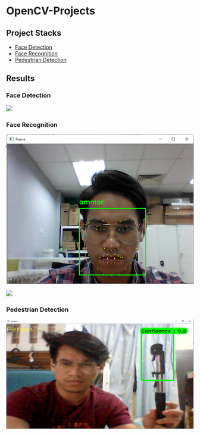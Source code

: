 # OpenCV-Projects

## Project Stacks ##

* [Face Detection]()
* [Face Recognition]()
* [Pedestrian Detection]()

## Results ## 

### Face Detection ###

![](https://github.com/ammarsyatbi/OpenCV-Projects/blob/master/images/fd.png)

### Face Recognition ###

![](https://github.com/ammarsyatbi/OpenCV-Projects/blob/master/images/fr1.png)

![](https://github.com/ammarsyatbi/OpenCV-Projects/blob/master/images/fr2.png)

### Pedestrian Detection ###

![](https://github.com/ammarsyatbi/OpenCV-Projects/blob/master/images/pd.png)
